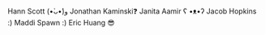 Hann Scott (•̀ᴗ•́)و
Jonathan Kaminski❓
Janita Aamir ʕ •ᴥ•ʔ
Jacob Hopkins :)
Maddi Spawn :)
Eric Huang 😎
